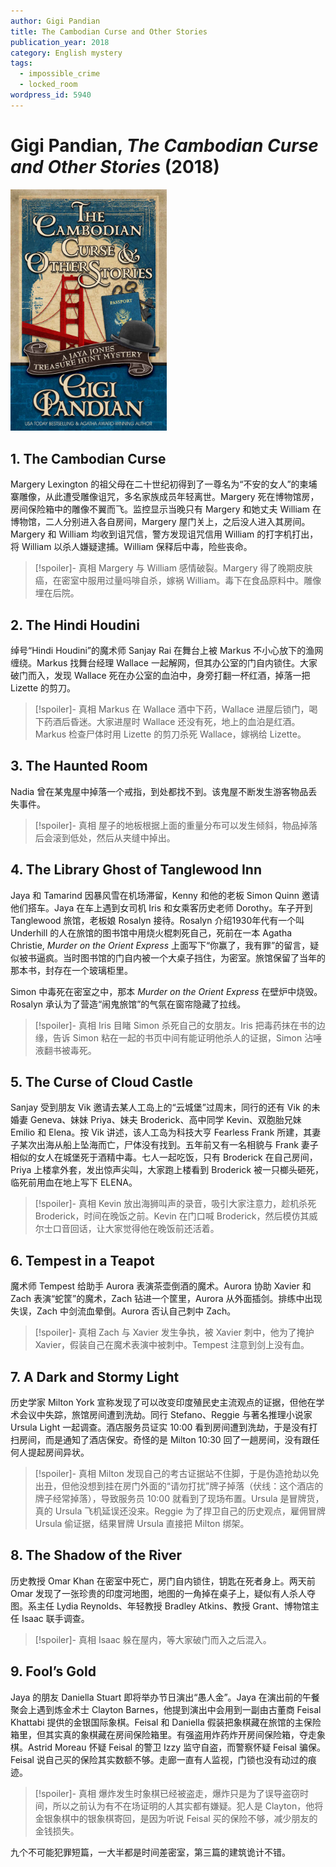 ```yaml
---
author: Gigi Pandian
title: The Cambodian Curse and Other Stories
publication_year: 2018
category: English mystery
tags:
  - impossible_crime
  - locked_room
wordpress_id: 5940
---
```


# Gigi Pandian, <i>The Cambodian Curse and Other Stories</i> (2018)

<img src=images/2018_cover.jpg width=250/>

## 1. The Cambodian Curse

Margery Lexington 的祖父母在二十世纪初得到了一尊名为“不安的女人”的柬埔寨雕像，从此遭受雕像诅咒，多名家族成员年轻离世。Margery 死在博物馆房，房间保险箱中的雕像不翼而飞。监控显示当晚只有 Margery 和她丈夫 William 在博物馆，二人分别进入各自房间，Margery 屋门关上，之后没人进入其房间。Margery 和 William 均收到诅咒信，警方发现诅咒信用 William 的打字机打出，将 William 以杀人嫌疑逮捕。William 保释后中毒，险些丧命。

> [!spoiler]- 真相
> Margery 与 William 感情破裂。Margery 得了晚期皮肤癌，在密室中服用过量吗啡自杀，嫁祸 William。毒下在食品原料中。雕像埋在后院。

## 2. The Hindi Houdini

绰号“Hindi Houdini”的魔术师 Sanjay Rai 在舞台上被 Markus 不小心放下的渔网缠绕。Markus 找舞台经理 Wallace 一起解网，但其办公室的门自内锁住。大家破门而入，发现 Wallace 死在办公室的血泊中，身旁打翻一杯红酒，掉落一把 Lizette 的剪刀。

> [!spoiler]- 真相
> Markus 在 Wallace 酒中下药，Wallace 进屋后锁门，喝下药酒后昏迷。大家进屋时 Wallace 还没有死，地上的血泊是红酒。Markus 检查尸体时用 Lizette 的剪刀杀死 Wallace，嫁祸给 Lizette。

## 3. The Haunted Room

Nadia 曾在某鬼屋中掉落一个戒指，到处都找不到。该鬼屋不断发生游客物品丢失事件。

> [!spoiler]- 真相
> 屋子的地板根据上面的重量分布可以发生倾斜，物品掉落后会滚到低处，然后从夹缝中掉出。

## 4. The Library Ghost of Tanglewood Inn

Jaya 和 Tamarind 因暴风雪在机场滞留，Kenny 和他的老板 Simon Quinn 邀请他们搭车。Jaya 在车上遇到女司机 Iris 和女乘客历史老师 Dorothy。车子开到 Tanglewood 旅馆，老板娘 Rosalyn 接待。Rosalyn 介绍1930年代有一个叫 Underhill 的人在旅馆的图书馆中用烧火棍刺死自己，死前在一本 Agatha Christie, <i>Murder on the Orient Express</i> 上面写下“你赢了，我有罪”的留言，疑似被书逼疯。当时图书馆的门自内被一个大桌子挡住，为密室。旅馆保留了当年的那本书，封存在一个玻璃柜里。

Simon 中毒死在密室之中，那本 <i>Murder on the Orient Express</i> 在壁炉中烧毁。Rosalyn 承认为了营造“闹鬼旅馆”的气氛在窗帘隐藏了拉线。

> [!spoiler]- 真相
> Iris 目睹 Simon 杀死自己的女朋友。Iris 把毒药抹在书的边缘，告诉 Simon 粘在一起的书页中间有能证明他杀人的证据，Simon 沾唾液翻书被毒死。

## 5. The Curse of Cloud Castle

Sanjay 受到朋友 Vik 邀请去某人工岛上的“云城堡”过周末，同行的还有 Vik 的未婚妻 Geneva、妹妹 Priya、妹夫 Broderick、高中同学 Kevin、双胞胎兄妹 Emilio 和 Elena。按 Vik 讲述，该人工岛为科技大亨 Fearless Frank 所建，其妻子某次出海从船上坠海而亡，尸体没有找到。五年前又有一名相貌与 Frank 妻子相似的女人在城堡死于酒精中毒。七人一起吃饭，只有 Broderick 在自己房间，Priya 上楼拿外套，发出惊声尖叫，大家跑上楼看到 Broderick 被一只榔头砸死，临死前用血在地上写下 ELENA。

> [!spoiler]- 真相
> Kevin 放出海狮叫声的录音，吸引大家注意力，趁机杀死 Broderick，时间在晚饭之前。Kevin 在门口喊 Broderick，然后模仿其威尔士口音回话，让大家觉得他在晚饭前还活着。

## 6. Tempest in a Teapot

魔术师 Tempest 给助手 Aurora 表演茶壶倒酒的魔术。Aurora 协助 Xavier 和 Zach 表演“蛇筐”的魔术，Zach 钻进一个筐里，Aurora 从外面插剑。排练中出现失误，Zach 中剑流血晕倒。Aurora 否认自己刺中 Zach。

> [!spoiler]- 真相
> Zach 与 Xavier 发生争执，被 Xavier 刺中，他为了掩护 Xavier，假装自己在魔术表演中被刺中。Tempest 注意到剑上没有血。

## 7. A Dark and Stormy Light

历史学家 Milton York 宣称发现了可以改变印度殖民史主流观点的证据，但他在学术会议中失踪，旅馆房间遭到洗劫。同行 Stefano、Reggie 与著名推理小说家 Ursula Light 一起调查。酒店服务员证实 10:00 看到房间遭到洗劫，于是没有打扫房间，而是通知了酒店保安。奇怪的是 Milton 10:30 回了一趟房间，没有跟任何人提起房间异状。

> [!spoiler]- 真相
> Milton 发现自己的考古证据站不住脚，于是伪造抢劫以免出丑，但他没想到挂在房门外面的“请勿打扰”牌子掉落（伏线：这个酒店的牌子经常掉落），导致服务员 10:00 就看到了现场布置。Ursula 是冒牌货，真的 Ursula 飞机延误还没来。Reggie 为了捍卫自己的历史观点，雇佣冒牌 Ursula 偷证据，结果冒牌 Ursula 直接把 Milton 绑架。

## 8. The Shadow of the River

历史教授 Omar Khan 在密室中死亡，房门自内锁住，钥匙在死者身上。两天前 Omar 发现了一张珍贵的印度河地图，地图的一角掉在桌子上，疑似有人杀人夺图。系主任 Lydia Reynolds、年轻教授 Bradley Atkins、教授 Grant、博物馆主任 Isaac 联手调查。

> [!spoiler]- 真相
> Isaac 躲在屋内，等大家破门而入之后混入。

## 9. Fool’s Gold

Jaya 的朋友 Daniella Stuart 即将举办节日演出“愚人金”。Jaya 在演出前的午餐聚会上遇到炼金术士 Clayton Barnes，他提到演出中会用到一副由古董商 Feisal Khattabi 提供的金银国际象棋。Feisal 和 Daniella 假装把象棋藏在旅馆的主保险箱里，但其实真的象棋藏在房间保险箱里。有强盗用炸药炸开房间保险箱，夺走象棋。Astrid Moreau 怀疑 Feisal 的警卫 Izzy 监守自盗，而警察怀疑 Feisal 骗保。Feisal 说自己买的保险其实数额不够。走廊一直有人监视，门锁也没有动过的痕迹。

> [!spoiler]- 真相
> 爆炸发生时象棋已经被盗走，爆炸只是为了误导盗窃时间，所以之前认为有不在场证明的人其实都有嫌疑。犯人是 Clayton，他将金银象棋中的银象棋寄回，是因为听说 Feisal 买的保险不够，减少朋友的金钱损失。

九个不可能犯罪短篇，一大半都是时间差密室，第三篇的建筑诡计不错。